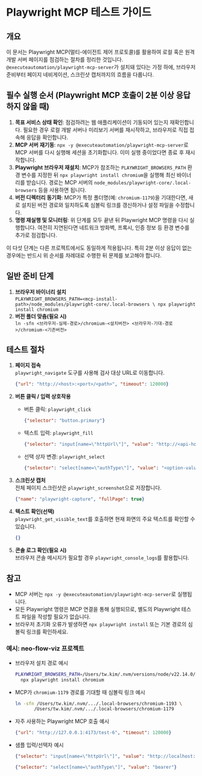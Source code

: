 # Playwright MCP 테스트 가이드

## 개요
이 문서는 Playwright MCP(멀티-에이전트 제어 프로토콜)를 활용하여 로컬 혹은 원격 개발 서버 페이지를 점검하는 절차를 정리한 것입니다. `@executeautomation/playwright-mcp-server`가 설치돼 있다는 가정 하에, 브라우저 준비부터 페이지 네비게이션, 스크린샷 캡처까지의 흐름을 다룹니다.

## 필수 실행 순서 (Playwright MCP 호출이 2분 이상 응답하지 않을 때)
1. **목표 서비스 상태 확인**: 점검하려는 웹 애플리케이션이 기동되어 있는지 재확인합니다. 필요한 경우 로컬 개발 서버나 미리보기 서버를 재시작하고, 브라우저로 직접 접속해 응답을 확인합니다.
2. **MCP 서버 재기동**: `npx -y @executeautomation/playwright-mcp-server`로 MCP 서버를 다시 실행해 세션을 초기화합니다. 이미 실행 중이었다면 종료 후 재시작합니다.
3. **Playwright 브라우저 재설치**: MCP가 참조하는 `PLAYWRIGHT_BROWSERS_PATH` 환경 변수를 지정한 뒤 `npx playwright install chromium`을 실행해 최신 바이너리를 받습니다. 경로는 MCP 서버의 `node_modules/playwright-core/.local-browsers` 등을 사용하면 됩니다.
4. **버전 디렉터리 동기화**: MCP가 특정 폴더명(예: `chromium-1179`)을 기대한다면, 새로 설치된 버전 경로와 일치하도록 심볼릭 링크를 갱신하거나 설정 파일을 수정합니다.
5. **명령 재실행 및 모니터링**: 위 단계를 모두 끝낸 뒤 Playwright MCP 명령을 다시 실행합니다. 여전히 지연된다면 네트워크 방화벽, 프록시, 인증 정보 등 환경 변수를 추가로 점검합니다.

이 다섯 단계는 다른 프로젝트에서도 동일하게 적용됩니다. 특히 2분 이상 응답이 없는 경우에는 반드시 위 순서를 차례대로 수행한 뒤 문제를 보고해야 합니다.

## 일반 준비 단계
1. **브라우저 바이너리 설치**  
   `PLAYWRIGHT_BROWSERS_PATH=<mcp-install-path>/node_modules/playwright-core/.local-browsers \
     npx playwright install chromium`
2. **버전 폴더 맞춤(필요 시)**  
   `ln -sfn <브라우저-실제-경로>/chromium-<설치버전> <브라우저-기대-경로>/chromium-<기존버전>`

## 테스트 절차
1. **페이지 접속**  
   `playwright_navigate` 도구를 사용해 검사 대상 URL로 이동합니다.
   ```json
   {"url": "http://<host>:<port>/<path>", "timeout": 120000}
   ```
2. **버튼 클릭 / 입력 상호작용**  
   - 버튼 클릭: `playwright_click`
     ```json
     {"selector": "button.primary"}
     ```
   - 텍스트 입력: `playwright_fill`
     ```json
     {"selector": "input[name=\"httpUrl\"]", "value": "http://<api-host>:<port>"}
     ```
   - 선택 상자 변경: `playwright_select`
     ```json
     {"selector": "select[name=\"authType\"]", "value": "<option-value>"}
     ```

3. **스크린샷 캡처**  
   전체 페이지 스크린샷은 `playwright_screenshot`으로 저장합니다.
   ```json
   {"name": "playwright-capture", "fullPage": true}
   ```
4. **텍스트 확인(선택)**  
   `playwright_get_visible_text`를 호출하면 현재 화면의 주요 텍스트를 확인할 수 있습니다.
   ```json
   {}
   ```
5. **콘솔 로그 확인(필요 시)**  
   브라우저 콘솔 메시지가 필요할 경우 `playwright_console_logs`를 활용합니다.

## 참고
- MCP 서버는 `npx -y @executeautomation/playwright-mcp-server`로 실행됩니다.
- 모든 Playwright 명령은 MCP 연결을 통해 실행되므로, 별도의 Playwright 테스트 파일을 작성할 필요가 없습니다.
- 브라우저 초기화 오류가 발생하면 `npx playwright install` 또는 기본 경로의 심볼릭 링크를 확인하세요.

### 예시: neo-flow-viz 프로젝트
- 브라우저 설치 경로 예시
  ```bash
  PLAYWRIGHT_BROWSERS_PATH=/Users/tw.kim/.nvm/versions/node/v22.14.0/lib/node_modules/@executeautomation/playwright-mcp-server/node_modules/playwright-core/.local-browsers \
    npx playwright install chromium
  ```
- MCP가 `chromium-1179` 경로를 기대할 때 심볼릭 링크 예시
  ```bash
  ln -sfn /Users/tw.kim/.nvm/.../.local-browsers/chromium-1193 \
         /Users/tw.kim/.nvm/.../.local-browsers/chromium-1179
  ```
- 자주 사용하는 Playwright MCP 호출 예시
  ```json
  {"url": "http://127.0.0.1:4173/test-6", "timeout": 120000}
  ```
- 샘플 입력/선택자 예시
  ```json
  {"selector": "input[name=\"httpUrl\"]", "value": "http://localhost:7474"}
  ```
  ```json
  {"selector": "select[name=\"authType\"]", "value": "bearer"}
  ```
